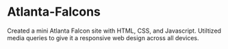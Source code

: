 # Atlanta-Falcons
Created a mini Atlanta Falcon site with HTML, CSS, and Javascript. Utiltized media queries to give it a responsive web design across all devices.

